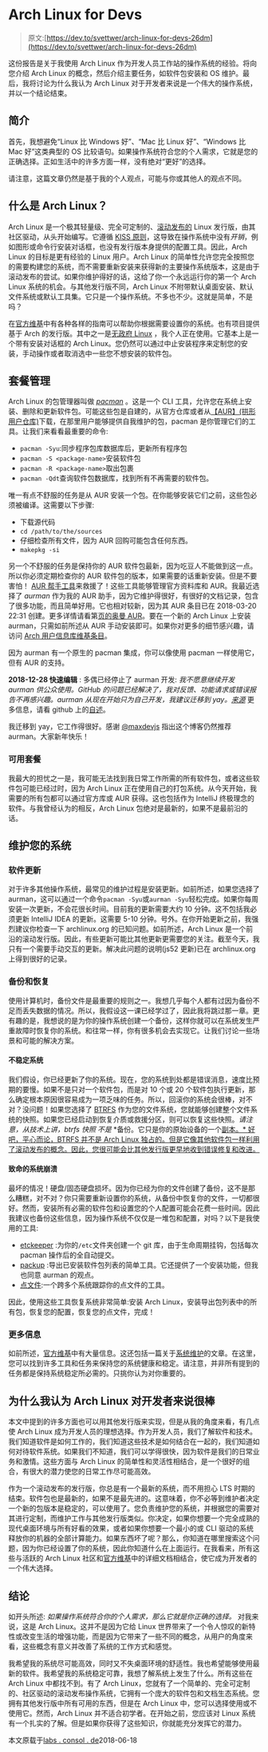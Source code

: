 # Arch Linux for Devs

> 原文:[https://dev.to/svettwer/arch-linux-for-devs-26dm](https://dev.to/svettwer/arch-linux-for-devs-26dm)

这份报告是关于我使用 Arch Linux 作为开发人员工作站的操作系统的经验。将向您介绍 Arch Linux 的概念，然后介绍主要任务，如软件包安装和 OS 维护。最后，我将讨论为什么我认为 Arch Linux 对于开发者来说是一个伟大的操作系统，并以一个结论结束。

## 简介

首先，我想避免“Linux 比 Windows 好”、“Mac 比 Linux 好”、“Windows 比 Mac 好”这类典型的 OS 比较语句。如果操作系统符合您的个人需求，它就是您的正确选择。正如生活中的许多方面一样，没有绝对“更好”的选择。

请注意，这篇文章仍然是基于我的个人观点，可能与你或其他人的观点不同。

## 什么是 Arch Linux？

Arch Linux 是一个极其轻量级、完全可定制的、[滚动发布的](https://en.wikipedia.org/wiki/Rolling_release) Linux 发行版，由其社区驱动，从头开始编写。它遵循 [KISS 原则](https://en.wikipedia.org/wiki/KISS_principle)，这导致在操作系统中没有*开销*，例如图形或命令行安装对话框，也没有发行版本身提供的配置工具。因此，Arch Linux 的目标是更有经验的 Linux 用户。Arch Linux 的简单性允许您完全按照您的需要构建您的系统，而不需要重新安装来获得新的主要操作系统版本，这是由于滚动发布的尝试。如果你维护得好的话，这给了你一个永远运行你的第一个 Arch Linux 系统的机会。与其他发行版不同，Arch Linux 不附带默认桌面安装、默认文件系统或默认工具集。它只是一个操作系统。不多也不少。这就是简单，不是吗？

在[官方维基](https://wiki.archlinux.org)中有各种各样的指南可以帮助你根据需要设置你的系统。也有项目提供基于 Arch 的发行版。其中之一是[无政府 Linux](https://anarchy-linux.org/) ，我个人正在使用。它基本上是一个带有安装对话框的 Arch Linux。您仍然可以通过中止安装程序来定制您的安装，手动操作或者取消选中一些您不想安装的软件包。

## 套餐管理

Arch Linux 的包管理器叫做 *[pacman](https://wiki.archlinux.org/index.php/Pacman)* 。这是一个 CLI 工具，允许您在系统上安装、删除和更新软件包。可能这些包是自建的，从官方仓库或者从[【AUR】(拱形用户仓库)](https://aur.archlinux.org/)下载，在那里用户能够提供自我维护的包，pacman 是你管理它们的工具。让我们来看看最重要的命令:

*   `pacman -Syu`:同步程序包库数据库后，更新所有程序包
*   `pacman -S <package-name>`安装软件包
*   `pacman -R <package-name>`取出包裹
*   `pacman -Qdt`查询软件包数据库，找到所有不再需要的软件包。

唯一有点不舒服的任务是从 AUR 安装一个包。在你能够安装它们之前，这些包必须被编译。这需要以下步骤:

*   下载源代码
*   `cd /path/to/the/sources`
*   仔细检查所有文件，因为 AUR 回购可能包含任何东西。
*   `makepkg -si`

另一个不舒服的任务是保持你的 AUR 软件包最新，因为吃豆人不能做到这一点。所以你必须定期检查你的 AUR 软件包的版本，如果需要的话重新安装。但是不要害怕！ [AUR 帮手工具](https://wiki.archlinux.org/index.php/AUR_helpers)来救援了！这些工具能够管理官方资料库和 AUR。我最近选择了 *aurman* 作为我的 AUR 助手，因为它维护得很好，有很好的文档记录，包含了很多功能，而且简单好用。它也相对较新，因为其 AUR 条目已在 2018-03-20 22:31 创建。更多详情请看第[页的奥曼 AUR](https://aur.archlinux.org/packages/aurman/)。要在一个新的 Arch Linux 上安装 aurman，只需如前所述从 AUR 手动安装即可。如果你对更多的细节感兴趣，请访问 [Arch 用户信息库维基条目](https://wiki.archlinux.org/index.php/Arch_User_Repository#Installing_packages)。

因为 aurman 有一个原生的 pacman 集成，你可以像使用 pacman 一样使用它，但有 AUR 的支持。

**2018-12-28 快速编辑** :
多偶已经停止了 aurman 开发:
*我不愿意继续开发 aurman 供公众使用。GitHub 的问题已经解决了，我对反馈、功能请求或错误报告不再感兴趣。aurman 从现在开始只为自己开发，我建议迁移到 yay。[来源](https://github.com/polygamma/aurman/commit/c409feef4c93137c2f0917d8ecdede2d51e06ea9)*
更多信息，请看 github 上的[自述](https://github.com/polygamma/aurman/blob/master/README.md)。

我迁移到 yay，它工作得很好。感谢 [@maxdevjs](https://dev.to/maxdevjs) 指出这个博客仍然推荐 aurman。大家新年快乐！

### 可用套餐

我最大的担忧之一是，我可能无法找到我日常工作所需的所有软件包，或者这些软件包可能已经过时，因为 Arch Linux 正在使用自己的打包系统。从今天开始，我需要的所有包都可以通过官方库或 AUR 获得。这也包括作为 IntelliJ 终极理念的软件。与我曾经认为的相反，Arch Linux 包绝对是最新的，如果不是最前沿的话。

## 维护您的系统

### 软件更新

对于许多其他操作系统，最常见的维护过程是安装更新。如前所述，如果您选择了 aurman，这可以通过一个命令`pacman -Syu`或`aurman -Syu`轻松完成。如果你每周安装一次更新，不会花很长时间。目前我的更新需要大约 10 分钟。这不包括我必须更新 IntelliJ IDEA 的更新。这需要 5-10 分钟。号外。在你开始更新之前，我强烈建议你检查一下 archlinux.org 的已知问题。如前所述，Arch Linux 是一个前沿的滚动发行版。因此，有些更新可能比其他更新更需要您的关注。截至今天，我只有一个需要手动交互的更新。解决此问题的说明(js52 更新)已在 archlinux.org 上得到很好的记录。

### 备份和恢复

使用计算机时，备份文件是最重要的规则之一。我想几乎每个人都有过因为备份不足而丢失数据的情况。所以，我假设这一课已经学过了，因此我将跳过那一章。更有趣的是，我想说的是为你的操作系统创建一个备份，这样你就可以在系统发生严重故障时恢复你的系统。和往常一样，你有很多机会去实现它。让我们讨论一些场景和可能的解决方案。

#### 不稳定系统

我们假设，你已经更新了你的系统。现在，您的系统到处都是错误消息，速度比预期的要慢。如果不是只对一个软件包，而是对 10 个或 20 个软件包执行更新，那么确定根本原因很容易成为一项乏味的任务。所以，回滚你的系统会很棒，对不对？没问题！如果您选择了 [BTRFS](https://wiki.archlinux.org/index.php/Btrfs) 作为您的文件系统，您就能够创建整个文件系统的快照。如果您已经启动到恢复介质或救援分区，则可以恢复这些快照。*请注意，从技术上讲，btrfs 快照* *不是* *备份。它只是你的原始设备的一个[副本。*
好吧，平心而论，BTRFS 并不是 Arch Linux 独占的。但是它像其他软件包一样利用了滚动发布的概念。因此，您很可能会比其他发行版更早地收到错误修复和改进。](https://en.wikipedia.org/wiki/Copy-on-write)

#### 致命的系统崩溃

最坏的情况！硬盘/固态硬盘损坏。因为你已经为你的文件创建了备份，这不是那么糟糕，对不对？你只需要重新设置你的系统，从备份中恢复你的文件，一切都很好。然而，安装所有必需的软件包和设置您的个人配置可能会花费一些时间。因此我建议也备份这些信息，因为操作系统不仅仅是一堆包和配置，对吗？以下是我使用的工具:

*   [etckeeper](https://wiki.archlinux.org/index.php/Etckeeper) :为你的`/etc`文件夹创建一个 git 库，由于生命周期挂钩，包括每次 pacman 操作后的全自动提交。
*   [packup](https://aur.archlinux.org/packages/packup/) :导出已安装软件包列表的简单工具。它还提供了一个安装功能，但我也同意 aurman 的观点。
*   [点文件](https://aur.archlinux.org/packages/dotfiles/):一个跨多个系统跟踪你的点文件的工具。

因此，使用这些工具恢复系统非常简单:安装 Arch Linux，安装导出包列表中的所有包，恢复您的配置，恢复您的点文件，完成！

### 更多信息

如前所述，[官方维基](https://wiki.archlinux.org)中有大量信息。这还包括一篇关于[系统维护](https://wiki.archlinux.org/index.php/System_maintenance)的文章。在这里，您可以找到许多工具和任务来保持您的系统健康和稳定。请注意，并非所有提到的任务都是保持系统稳定所必需的。只挑你认为对你重要的。

## 为什么我认为 Arch Linux 对开发者来说很棒

本文中提到的许多方面也可以用其他发行版来实现，但是从我的角度来看，有几点使 Arch Linux 成为开发人员的理想选择。作为开发人员，我们了解软件和技术。我们知道软件是如何工作的，我们知道这些技术是如何结合在一起的，我们知道如何对待软件系统。如果我们不知道，我们可以学得很快，因为软件是我们的日常业务和激情。这些方面与 Arch Linux 的简单性和灵活性相结合，是一个很好的组合，有很大的潜力使您的日常工作尽可能高效。

作为一个滚动发布的发行版，你总是有一个最新的系统，而不用担心 LTS 时期的结束。软件包也是最新的，如果不是最先进的。这意味着，你不必等到维护者决定一个新的包版本是稳定的，可以使用了。您负责维护您的系统，并根据您的需要对其进行定制，而维护工作与其他发行版类似。你决定，如果你想要一个完全成熟的现代桌面环境与所有好看的效果，或者如果你想要一个最小的或 CLI 驱动的系统释放你的机器的全部计算能力。如果东西坏了呢？那么，你知道在哪里搜索这个问题，因为你已经设置了你的系统，因此你知道什么在上面运行。在我看来，所有这些与活跃的 Arch Linux 社区和[官方维基](https://wiki.archlinux.org)中的详细文档相结合，使它成为开发者的一个伟大选择。

## 结论

如开头所述:
*如果操作系统符合你的个人需求，那么它就是你正确的选择。*
对我来说，这是 Arch Linux。这并不是因为它给 Linux 世界带来了一个令人惊叹的新特性或改变生活的增强功能，而是因为它带来了一些不同的概念，从用户的角度来看，这些概念有意义并改善了系统的工作方式和感觉。

我希望我的系统尽可能高效，同时又不失桌面环境的舒适性。我也希望能够使用最新的软件。我希望我的系统稳定可靠，我想了解系统上发生了什么。所有这些在 Arch Linux 中都找不到。有了 Arch Linux，您就有了一个简单的、完全可定制的、社区驱动的滚动发布操作系统，它拥有一个庞大的软件包和文档生态系统。您拥有其他发行版中所有可用的东西，但是在 Arch Linux 中，您可以选择使用或不使用它。然而，Arch Linux 并不适合初学者。在开始之前，您应该对 Linux 系统有一个扎实的了解。但是如果你获得了这些知识，你就能充分发挥它的潜力。

本文原载于[labs . consol . de](https://labs.consol.de/development/linux/operating-systems/2018/06/18/arch-linux-for-devs.html)2018-06-18